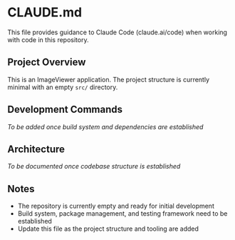 # CLAUDE.md

This file provides guidance to Claude Code (claude.ai/code) when working with code in this repository.

## Project Overview

This is an ImageViewer application. The project structure is currently minimal with an empty `src/` directory.

## Development Commands

*To be added once build system and dependencies are established*

## Architecture

*To be documented once codebase structure is established*

## Notes

- The repository is currently empty and ready for initial development
- Build system, package management, and testing framework need to be established
- Update this file as the project structure and tooling are added